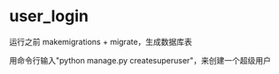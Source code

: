 # user_login

运行之前  makemigrations + migrate，生成数据库表

用命令行输入"python manage.py createsuperuser"，来创建一个超级用户
